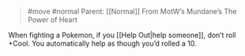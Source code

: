 > #move #normal
> Parent: [[Normal]]
> From MotW’s Mundane’s The Power of Heart

When fighting a Pokemon, if you [[Help Out|help someone]], don’t roll +Cool. You automatically help as though you’d rolled a 10.